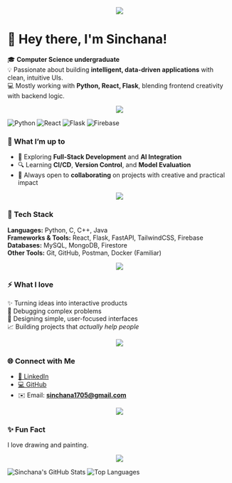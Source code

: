 <p align="center">
  <img src="https://readme-typing-svg.herokuapp.com?font=Share+Tech+Mono&size=25&duration=4000&pause=1000&color=00FF99&center=true&vCenter=true&width=600&lines=Hey+there,+I'm+Sinchana!;Full+Stack+Developer+%7C+AI+Enthusiast;Creating+Neon+Ideas+in+Code" />
</p>

# 🌸 Hey there, I'm Sinchana!

🎓 **Computer Science undergraduate**  
💡 Passionate about building **intelligent, data-driven applications** with clean, intuitive UIs.  
💻 Mostly working with **Python, React, Flask**, blending frontend creativity with backend logic.

<p align="center">
  <img src="https://github.com/sinch1717/sinch1717/blob/output/github-contribution-grid-snake.svg" />
</p>

![Python](https://img.shields.io/badge/Python-000000?style=for-the-badge&logo=python&logoColor=00ff99)
![React](https://img.shields.io/badge/React-000000?style=for-the-badge&logo=react&logoColor=ff2da3)
![Flask](https://img.shields.io/badge/Flask-000000?style=for-the-badge&logo=flask&logoColor=00ff99)
![Firebase](https://img.shields.io/badge/Firebase-000000?style=for-the-badge&logo=firebase&logoColor=ff2da3)

### 🌱 What I’m up to
- 🚀 Exploring **Full-Stack Development** and **AI Integration**
- 🔍 Learning **CI/CD**, **Version Control**, and **Model Evaluation**
- 💬 Always open to **collaborating** on projects with creative and practical impact

<p align="center">
  <img src="https://github.com/sinch1717/sinch1717/blob/output/github-contribution-grid-snake.svg" />
</p>


### 🧠 Tech Stack
**Languages:** Python, C, C++, Java  
**Frameworks & Tools:** React, Flask, FastAPI, TailwindCSS, Firebase  
**Databases:** MySQL, MongoDB, Firestore  
**Other Tools:** Git, GitHub, Postman, Docker (Familiar)  

<p align="center">
  <img src="https://github.com/sinch1717/sinch1717/blob/output/github-contribution-grid-snake.svg" />
</p>


### ⚡ What I love
✨ Turning ideas into interactive products  
🧩 Debugging complex problems  
🎨 Designing simple, user-focused interfaces  
📈 Building projects that *actually help people*

<p align="center">
  <img src="https://github.com/sinch1717/sinch1717/blob/output/github-contribution-grid-snake.svg" />
</p>


### 🌐 Connect with Me
- [💼 LinkedIn](https://linkedin.com/in/sinchanav)  
- [💻 GitHub](https://github.com/sinch1717)  
- ✉️ Email: **sinchana1705@gmail.com**

<p align="center">
  <img src="https://github.com/sinch1717/sinch1717/blob/output/github-contribution-grid-snake.svg" />
</p>


### ✨ Fun Fact
I love drawing and painting.

<p align="center">
  <img src="https://github.com/sinch1717/sinch1717/blob/output/github-contribution-grid-snake.svg" />
</p>


![Sinchana's GitHub Stats](https://github-readme-stats.vercel.app/api?username=sinch1717&show_icons=true&bg_color=000000&title_color=ff2da3&text_color=00ff99&icon_color=ff2da3)
![Top Languages](https://github-readme-stats.vercel.app/api/top-langs/?username=sinch1717&layout=compact&bg_color=000000&title_color=ff2da3&text_color=00ff99)

